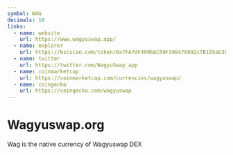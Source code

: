 ```yaml
---
symbol: WAG
decimals: 18
links:
  - name: website
    url: https://www.wagyuswap.app/
  - name: explorer
    url: https://bscscan.com/token/0x7FA7dF4996AC59F398476892cfB195eD38543520
  - name: twitter
    url: https://twitter.com/WagyuSwap_app
  - name: coinmarketcap
    url: https://coinmarketcap.com/currencies/wagyuswap/
  - name: coingecko
    url: https://coingecko.com/wagyuswap
---
```


# Wagyuswap.org

Wag is the native currency of Wagyuswap DEX
